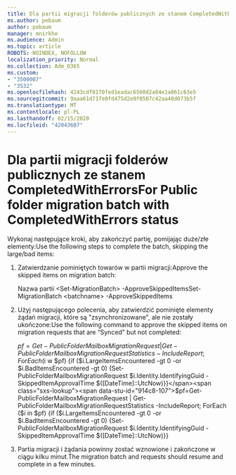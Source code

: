 ```yaml
---
title: Dla partii migracji folderów publicznych ze stanem CompletedWithErrors
ms.author: pebaum
author: pebaum
manager: mnirkhe
ms.audience: Admin
ms.topic: article
ROBOTS: NOINDEX, NOFOLLOW
localization_priority: Normal
ms.collection: Adm_O365
ms.custom:
- "3500007"
- "3532"
ms.openlocfilehash: 4243cdf0170fed1eadac6560d2a04e1a861c63e5
ms.sourcegitcommit: 9aaa61d717e0fd475d2e9f0507c42aa40d073b5f
ms.translationtype: MT
ms.contentlocale: pl-PL
ms.lasthandoff: 02/15/2020
ms.locfileid: "42043607"
---
```

# <a name="for-public-folder-migration-batch-with-completedwitherrors-status"></a><span data-ttu-id="914c8-102">Dla partii migracji folderów publicznych ze stanem CompletedWithErrors</span><span class="sxs-lookup"><span data-stu-id="914c8-102">For Public folder migration batch with CompletedWithErrors status</span></span>

<span data-ttu-id="914c8-103">Wykonaj następujące kroki, aby zakończyć partię, pomijając duże/złe elementy:</span><span class="sxs-lookup"><span data-stu-id="914c8-103">Use the following steps to complete the batch, skipping the large/bad items:</span></span> 
1. <span data-ttu-id="914c8-104">Zatwierdzanie pominiętych towarów w partii migracji:</span><span class="sxs-lookup"><span data-stu-id="914c8-104">Approve the skipped items on migration batch:</span></span>

    <span data-ttu-id="914c8-105">Nazwa partii \<Set-MigrationBatch> -ApproveSkippedItems</span><span class="sxs-lookup"><span data-stu-id="914c8-105">Set-MigrationBatch \<batchname> -ApproveSkippedItems</span></span> 
2. <span data-ttu-id="914c8-106">Użyj następującego polecenia, aby zatwierdzić pominięte elementy żądań migracji, które są "zsynchronizowane", ale nie zostały ukończone:</span><span class="sxs-lookup"><span data-stu-id="914c8-106">Use the following command to approve the skipped items on migration requests that are “Synced” but not completed:</span></span>

    <span data-ttu-id="914c8-107">$pf=Get-PublicFolderMailboxMigrationRequest | Get-PublicFolderMailboxMigrationRequestStatistics -IncludeReport; ForEach ($i w $pf) {if ($i.LargeItemsEncountered -gt 0 -or $i.BadItemsEncountered -gt 0) {Set-PublicFolderMailboxMigrationRequest $i.Identity.IdentifyingGuid -SkippedItemApprovalTime $([DateTime]::UtcNow)}}</span><span class="sxs-lookup"><span data-stu-id="914c8-107">$pf=Get-PublicFolderMailboxMigrationRequest | Get-PublicFolderMailboxMigrationRequestStatistics -IncludeReport; ForEach ($i in $pf) {if ($i.LargeItemsEncountered -gt 0 -or $i.BadItemsEncountered -gt 0) {Set-PublicFolderMailboxMigrationRequest $i.Identity.IdentifyingGuid -SkippedItemApprovalTime $([DateTime]::UtcNow)}}</span></span>
3. <span data-ttu-id="914c8-108">Partia migracji i żądania powinny zostać wznowione i zakończone w ciągu kilku minut.</span><span class="sxs-lookup"><span data-stu-id="914c8-108">The migration batch and requests should resume and complete in a few minutes.</span></span>

